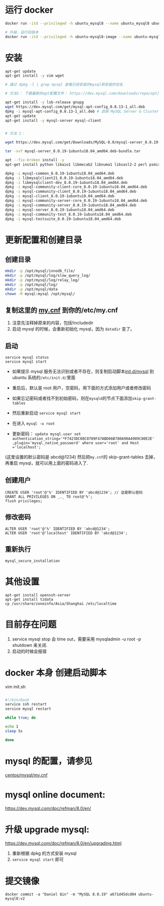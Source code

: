# 运行 docker

```bash
docker run -itd --privileged -h ubuntu_mysql8 --name ubuntu_mysql8 ubuntu:18.04 /bin/bash

# 升级，运行旧版本
docker run -itd --privileged -h ubuntu-mysql8-image --name ubuntu-mysql8-image docker.zhiliaotech.cn/ubuntu-mysql8:v1 /bin/bash

```

# 安装

```bash
apt-get update
apt-get install -y vim wget

# 通过 dpkg -l | grep mysql 查看已经安装的mysql和安装的包名

# 方法1： 下载最新的apt配置文件： https://dev.mysql.com/downloads/repo/apt/

apt-get install -y lsb-release gnupg
wget https://dev.mysql.com/get/mysql-apt-config_0.8.13-1_all.deb
dpkg -i mysql-apt-config_0.8.13-1_all.deb # 选择 MySQL Server & Cluster (Currently selected: mysql-8.0)
apt-get update
apt-get install -y mysql-server mysql-client


# 方法 2：

wget https://dev.mysql.com/get/Downloads/MySQL-8.0/mysql-server_8.0.19-1ubuntu18.04_amd64.deb-bundle.tar

tar -xvf mysql-server_8.0.19-1ubuntu18.04_amd64.deb-bundle.tar

apt --fix-broken install -y
apt-get install python libaio1 libmecab2 libnuma1 libsasl2-2 perl psmisc libjson-perl mecab-ipadic-utf8

dpkg -i mysql-common_8.0.19-1ubuntu18.04_amd64.deb
dpkg -i libmysqlclient21_8.0.19-1ubuntu18.04_amd64.deb
dpkg -i libmysqlclient-dev_8.0.19-1ubuntu18.04_amd64.deb
dpkg -i mysql-community-client-core_8.0.19-1ubuntu18.04_amd64.deb
dpkg -i mysql-community-client_8.0.19-1ubuntu18.04_amd64.deb
dpkg -i mysql-client_8.0.19-1ubuntu18.04_amd64.deb
dpkg -i mysql-community-server-core_8.0.19-1ubuntu18.04_amd64.deb
dpkg -i mysql-community-server_8.0.19-1ubuntu18.04_amd64.deb
dpkg -i mysql-server_8.0.19-1ubuntu18.04_amd64.deb
dpkg -i mysql-community-test_8.0.19-1ubuntu18.04_amd64.deb
dpkg -i mysql-testsuite_8.0.19-1ubuntu18.04_amd64.deb

```

# 更新配置和创建目录

## 创建目录

```bash
mkdir -p /opt/mysql/innodb_file/
mkdir -p /opt/mysql/log/slow_query_log/
mkdir -p /opt/mysql/log/relay_log/
mkdir -p /opt/mysql/log/
mkdir -p /opt/mysql/data
chown -R mysql:mysql /opt/mysql/
```

## 复制这里的 [my.cnf](my.cnf) 到你的/etc/my.cnf

1. 注意先注释掉原来的内容，包括!includedir
2. 启动 mysql 的时候，会重新初始化 mysql，因为 `datadir` 变了。

## 启动

```
service mysql status
service mysql start

```

- 如果提示 mysql 服务无法识别或者不存在，则复制启动脚本[init.d/mysql](init.d/mysql) 到 ubuntu 系统的`/etc/init.d/`里面

- 重启后，默认是 root 用户，空密码，用下面的方式添加用户或者修改密码

- 如果忘记密码或者找不到初始密码，则在`mysqld`的节点下面添加`skip-grant-tables`

- 然后重新启动 `service mysql start`

- 在进入 `mysql -u root`

- 更新密码： `update mysql.user set authentication_string='*F7423DC08C0709F47ABD66B780A90A4989C80E2E' ,plugin='mysql_native_password' where user='root' and Host ='localhost';`

(这里设置的默认密码是 abcd@1234)
然后把`my.cnf`的 skip-grant-tables 去掉，再重启 mysql，就可以用上面的密码进入了.

## 创建用户

```
CREATE USER 'root'@'%' IDENTIFIED BY 'abcd@1234'; // 这是默认密码
GRANT ALL PRIVILEGES ON _._ TO root@'%';
flush privileges;

```

## 修改密码

```
ALTER USER 'root'@'%' IDENTIFIED BY 'abcd@1234';
ALTER USER 'root'@'localhost' IDENTIFIED BY 'abcd@1234';

```

## 重新执行

```
mysql_secure_installation
```

# 其他设置

```
apt-get install openssh-server
apt-get install tzdata
cp /usr/share/zoneinfo/Asia/Shanghai /etc/localtime

```

# 目前存在问题

1. service mysql stop 会 time out，需要采用 mysqladmin -u root -p shutdown 来关闭.
2. 启动的时候会报错

# docker 本身 创建启动脚本

vim init.sh

```bash

#!/bin/bash
service ssh restart
service mysql restart

while true; do

echo 1
sleep 5s

done

```

# mysql 的配置，请参见

[centos/mysql/my.cnf](../../centos/mysql/my.cnf)

# mysql online document:

https://dev.mysql.com/doc/refman/8.0/en/

# 升级 upgrade mysql:

https://dev.mysql.com/doc/refman/8.0/en/upgrading.html

1. 重新根据 dpkg 的方式安装 mysql
2. `service mysql start` 即可

# 提交镜像

```
docker commit -a "Daniel Qin" -m "MySQL 8.0.19" a671d45dcd04 ubuntu-mysql8:v2
```
